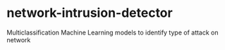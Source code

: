 # network-intrusion-detector
Multiclassification Machine Learning models to identify type of attack on network 
